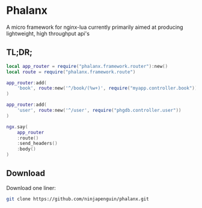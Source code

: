 # Phalanx

A micro framework for nginx-lua currently primarily aimed at producing lightweight, high throughput api's

## TL;DR;

```Lua
local app_router = require("phalanx.framework.router"):new()
local route = require("phalanx.framework.route")

app_router:add(
	'book', route:new('^/book/(%w+)', require("myapp.controller.book"))
)

app_router:add(
	'user', route:new('^/user', require("phgdb.controller.user"))
)

ngx.say(
	app_router
	:route()
	:send_headers()
	:body()
)
```

## Download

Download one liner:

```bash
git clone https://github.com/ninjapenguin/phalanx.git
````